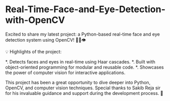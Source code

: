 # Real-Time-Face-and-Eye-Detection-with-OpenCV

Excited to share my latest project: a Python-based real-time face and eye detection system using OpenCV! 👩‍💻👁️

💡 Highlights of the project:

*. Detects faces and eyes in real-time using Haar cascades.
*. Built with object-oriented programming for modular and reusable code.
*. Showcases the power of computer vision for interactive applications.


This project has been a great opportunity to dive deeper into Python, OpenCV, and computer vision techniques. Special thanks to Sakib Reja sir for his invaluable guidance and support during the development process. 🙏
